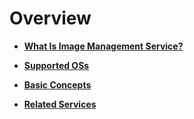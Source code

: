 # Overview<a name="EN-US_TOPIC_0013901623"></a>

-   **[What Is Image Management Service?](what-is-image-management-service.md)**  

-   **[Supported OSs](supported-oss.md)**  

-   **[Basic Concepts](basic-concepts.md)**  

-   **[Related Services](related-services.md)**  


